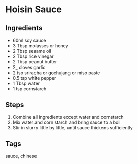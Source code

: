 # Hoisin Sauce

## Ingredients

* 60ml soy sauce 
* 3 Tbsp molasses or honey 
* 2 Tbsp sesame oil
* 2 Tbsp rice vinegar
* 2 Tbsp peanut butter
* 2_ cloves garlic
* 2 tsp sriracha or gochujang or miso paste
* 0.5 tsp white pepper
* 1 Tbsp water
* 1 tsp cornstarch

## Steps

1. Combine all ingredients except water and cornstarch 
2. Mix water and corn starch and bring sauce to a boil
3. Stir in slurry little by little, until sauce thickens sufficiently

## Tags
sauce, chinese

